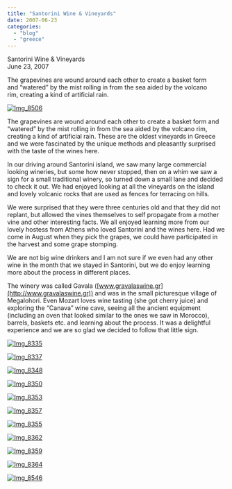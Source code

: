 ```yaml
---
title: "Santorini Wine & Vineyards"
date: 2007-06-23
categories: 
  - "blog"
  - "greece"
---
```


Santorini Wine & Vineyards  
June 23, 2007

The grapevines are wound around each other to create a basket form  
and “watered” by the mist rolling in from the sea aided by the volcano  
rim, creating a kind of artificial rain.

<!--more-->

[![Img_8506](https://pub-ac94b3f306b24c0dba4238943c97f2e1.r2.dev/soultravelers3/images/2008/03/05/img_8506.png "Img_8506")](https://pub-ac94b3f306b24c0dba4238943c97f2e1.r2.dev/photos/uncategorized/2008/03/05/img_8506.png)

The grapevines are wound around each other to create a basket form and “watered” by the mist rolling in from the sea aided by the volcano rim, creating a kind of artificial rain. These are the oldest vineyards in Greece and we were fascinated by the unique methods and pleasantly surprised with the taste of the wines here.

In our driving around Santorini island, we saw many large commercial looking wineries, but some how never stopped, then on a whim we saw a sign for a small traditional winery, so turned down a small lane and decided to check it out. We had enjoyed looking at all the vineyards on the island and lovely volcanic rocks that are used as fences for terracing on hills.

We were surprised that they were three centuries old and that they did not replant, but allowed the vines themselves to self propagate from a mother vine and other interesting facts. We all enjoyed learning more from our lovely hostess from Athens who loved Santorini and the wines here. Had we come in August when they pick the grapes, we could have participated in the harvest and some grape stomping.

We are not big wine drinkers and I am not sure if we even had any other wine in the month that we stayed in Santorini, but we do enjoy learning more about the process in different places.

The winery was called Gavala ([www.gravalaswine.gr](http://www.gravalaswine.gr)) and was in the small picturesque village of Megalohori. Even Mozart loves wine tasting (she got cherry juice) and exploring the “Canava” wine cave, seeing all the ancient equipment (including an oven that looked similar to the ones we saw in Morocco), barrels, baskets etc. and learning about the process. It was a delightful experience and we are so glad we decided to follow that little sign.

[![Img_8335](https://pub-ac94b3f306b24c0dba4238943c97f2e1.r2.dev/soultravelers3/images/2008/03/05/img_8335.png "Img_8335")](https://pub-ac94b3f306b24c0dba4238943c97f2e1.r2.dev/photos/uncategorized/2008/03/05/img_8335.png)

[![Img_8337](https://pub-ac94b3f306b24c0dba4238943c97f2e1.r2.dev/soultravelers3/images/2008/03/05/img_8337.png "Img_8337")](https://pub-ac94b3f306b24c0dba4238943c97f2e1.r2.dev/photos/uncategorized/2008/03/05/img_8337.png)

[![Img_8348](https://pub-ac94b3f306b24c0dba4238943c97f2e1.r2.dev/soultravelers3/images/2008/03/05/img_8348.png "Img_8348")](https://pub-ac94b3f306b24c0dba4238943c97f2e1.r2.dev/photos/uncategorized/2008/03/05/img_8348.png)

[![Img_8350](https://pub-ac94b3f306b24c0dba4238943c97f2e1.r2.dev/soultravelers3/images/2008/03/05/img_8350.png "Img_8350")](https://pub-ac94b3f306b24c0dba4238943c97f2e1.r2.dev/photos/uncategorized/2008/03/05/img_8350.png)

[![Img_8353](https://pub-ac94b3f306b24c0dba4238943c97f2e1.r2.dev/soultravelers3/images/2008/03/05/img_8353.png "Img_8353")](https://pub-ac94b3f306b24c0dba4238943c97f2e1.r2.dev/photos/uncategorized/2008/03/05/img_8353.png)

[![Img_8357](https://pub-ac94b3f306b24c0dba4238943c97f2e1.r2.dev/soultravelers3/images/2008/03/05/img_8357.png "Img_8357")](https://pub-ac94b3f306b24c0dba4238943c97f2e1.r2.dev/photos/uncategorized/2008/03/05/img_8357.png)

[![Img_8355](https://pub-ac94b3f306b24c0dba4238943c97f2e1.r2.dev/soultravelers3/images/2008/03/05/img_8355.png "Img_8355")](https://pub-ac94b3f306b24c0dba4238943c97f2e1.r2.dev/photos/uncategorized/2008/03/05/img_8355.png)

[![Img_8362](https://pub-ac94b3f306b24c0dba4238943c97f2e1.r2.dev/soultravelers3/images/2008/03/05/img_8362.png "Img_8362")](https://pub-ac94b3f306b24c0dba4238943c97f2e1.r2.dev/photos/uncategorized/2008/03/05/img_8362.png)

[![Img_8359](https://pub-ac94b3f306b24c0dba4238943c97f2e1.r2.dev/soultravelers3/images/2008/03/05/img_8359.png "Img_8359")](https://pub-ac94b3f306b24c0dba4238943c97f2e1.r2.dev/photos/uncategorized/2008/03/05/img_8359.png)

[![Img_8364](https://pub-ac94b3f306b24c0dba4238943c97f2e1.r2.dev/soultravelers3/images/2008/03/05/img_8364.png "Img_8364")](https://pub-ac94b3f306b24c0dba4238943c97f2e1.r2.dev/photos/uncategorized/2008/03/05/img_8364.png)

[![Img_8546](https://pub-ac94b3f306b24c0dba4238943c97f2e1.r2.dev/soultravelers3/images/2008/03/05/img_8546.png "Img_8546")](https://pub-ac94b3f306b24c0dba4238943c97f2e1.r2.dev/photos/uncategorized/2008/03/05/img_8546.png)
